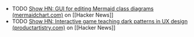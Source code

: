 - TODO [Show HN: GUI for editing Mermaid class diagrams (mermaidchart.com)](https://news.ycombinator.com/item?id=42738656) on [[Hacker News]]
- TODO [Show HN: Interactive game teaching dark patterns in UX design (productartistry.com)](https://news.ycombinator.com/item?id=42737778) on [[Hacker News]]